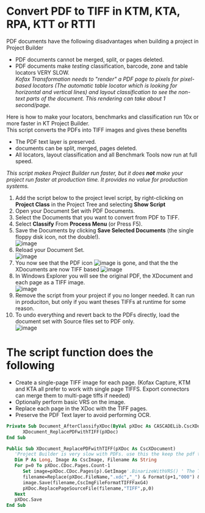 # Convert PDF to TIFF in KTM, KTA, RPA, KTT or RTTI
PDF documents have the following disadvantages when building a project in Project Builder
* PDF documents cannot be merged, split, or pages deleted.
* PDF documents make *testing* classification, barcode, zone and table locators VERY SLOW.  
*Kofax Transformation needs to "render" a PDF page to pixels for pixel-based locators (The automatic table locator which is looking for horizontal and vertical lines) and layout classification to see the non-text parts of the document. This rendering can take about 1 second/page.*

Here is how to make your locators, benchmarks and classification run 10x or more faster in KT Project Builder.  
This script converts the PDFs into TIFF images and gives these benefits
* The PDF text layer is preserved.
* documents can be split, merged, pages deleted.
* All locators, layout classification and all Benchmark Tools now run at full speed.

*This script makes Project Builder run faster, but it does **not** make your project run faster at production time. It provides no value for production systems.*

1. Add the script below to the project level script, by right-clicking on **Project Class** in the Project Tree and selecting **Show Script**
1. Open your Document Set with PDF Documents.
1. Select the Documents that you want to convert from PDF to TIFF.
1. Select **Classify** From **Process Menu** (or Press F5).
1. Save the Documents by clicking **Save Selected Documents** (the single floppy disk icon, not the double!).  
![image](https://user-images.githubusercontent.com/47416964/98676998-aceb5780-235c-11eb-9eff-30d04fbf7fc3.png)
1. Reload your Document Set.  
![image](https://user-images.githubusercontent.com/47416964/98677185-f5a31080-235c-11eb-9fbd-854847a0eb64.png)
1. You now see that the PDF icon ![image](https://user-images.githubusercontent.com/47416964/98677290-1bc8b080-235d-11eb-8d9d-744e81204eb0.png)
 is gone, and that the the XDocuments are now TIFF based ![image](https://user-images.githubusercontent.com/47416964/98677260-12d7df00-235d-11eb-8cc8-76713b68f089.png)
1. In Windows Explorer you will see the original PDF, the XDocument and each page as a TIFF image.  
![image](https://user-images.githubusercontent.com/47416964/98677952-161f9a80-235e-11eb-8681-a821089439f9.png)
1. Remove the script from your project if you no longer needed. It can run in produciton, but only if you want theses TIFFs at runtime for some reason. 
1. To undo everything and revert back to the PDFs directly, load the document set with Source files set to PDF only.  
![image](https://user-images.githubusercontent.com/47416964/98678073-4bc48380-235e-11eb-99b6-ed321373384c.png)


# The script function does the following
* Create a single-page TIFF image for each page. (Kofax Capture, KTM and KTA all prefer to work with single page TIFFS. Export connectors can merge them to multi-page tiffs if needed)
* Optionally perform basic VRS on the image.
* Replace each page in the XDoc with the TIFF pages.
* Preserve the PDF Text layer to avoid performing OCR.

```vb
Private Sub Document_AfterClassifyXDoc(ByVal pXDoc As CASCADELib.CscXDocument)
      XDocument_ReplacePDFwithTIFF(pXDoc)
End Sub

Public Sub XDocument_ReplacePDFwithTIFF(pXDoc As CscXDocument)
   'Project Builder is very slow with PDFs. use this the keep the pdf text but use TIFF images for speed while testing
   Dim P As Long, Image As CscImage, Filename As String
   For p=0 To pXDoc.CDoc.Pages.Count-1
      Set image=pXDoc.CDoc.Pages(p).GetImage'.BinarizeWithVRS() ' The Table Locator NEEDS black&white images for vertical&horizontal line detection
      filename=Replace(pXDoc.FileName,".xdc","_") & Format(p+1,"000") & ".tif"
      image.Save(filename,CscImgFileFormatTIFFFaxG4)
      pXDoc.ReplacePageSourceFile(filename,"TIFF",p,0)
   Next
   pXDoc.Save
End Sub
```
